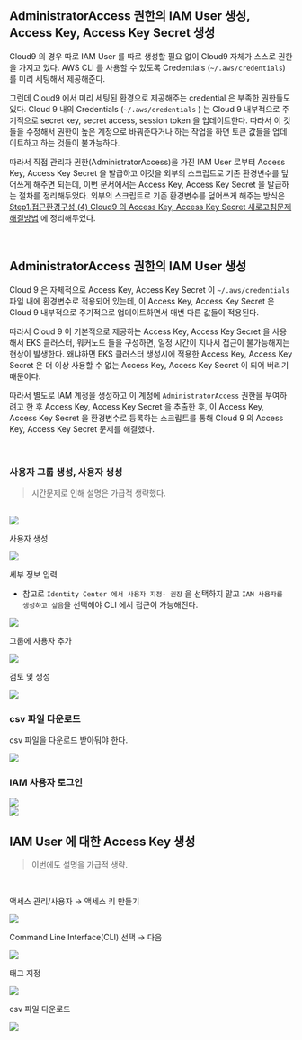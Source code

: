 ## AdministratorAccess 권한의 IAM User 생성, Access Key, Access Key Secret 생성

Cloud9 의 경우 따로 IAM User 를 따로 생성할 필요 없이 Cloud9 자체가 스스로 권한을 가지고 있다. AWS CLI 를 사용할 수 있도록 Credentials (`~/.aws/credentials`) 를 미리 세팅해서 제공해준다.<br>

그런데 Cloud9 에서 미리 세팅된 환경으로 제공해주는 credential 은 부족한 권한들도 있다. Cloud 9 내의 Credentials (`~/.aws/credentials` ) 는 Cloud 9 내부적으로 주기적으로 secret key, secret access, session token 을 업데이트한다. 따라서 이 것들을 수정해서 권한이 높은 계정으로 바꿔준다거나 하는 작업을 하면 토큰 값들을 업데이트하고 하는 것들이 불가능하다.<br>

따라서 직접 관리자 권한(AdministratorAccess)을 가진 IAM User 로부터 Access Key, Access Key Secret 을 발급하고 이것을 외부의 스크립트로 기존 환경변수를 덮어쓰게 해주면 되는데, 이번 문서에서는 Access Key, Access Key Secret 을 발급하는 절차를 정리해두었다. 외부의 스크립트로 기존 환경변수를 덮어쓰게 해주는 방식은 [Step1.접근환경구성 (4) Cloud9 의 Access Key, Access Key Secret 새로고침문제 해결방법]() 에 정리해두었다.

<br>



## AdministratorAccess 권한의 IAM User 생성

Cloud 9 은 자체적으로 Access Key, Access Key Secret 이 `~/.aws/credentials` 파일 내에 환경변수로 적용되어 있는데, 이 Access Key, Access Key Secret 은 Cloud 9 내부적으로 주기적으로 업데이트하면서 매번 다른 값들이 적용된다. <br>

따라서 Cloud 9 이 기본적으로 제공하는 Access Key, Access Key Secret 을 사용해서 EKS 클러스터, 워커노드 들을 구성하면, 일정 시간이 지나서 접근이 불가능해지는 현상이 발생한다. 왜냐하면 EKS 클러스터 생성시에 적용한 Access Key, Access Key Secret 은 더 이상 사용할 수 없는 Access Key, Access Key Secret 이 되어 버리기 때문이다.<br>

따라서 별도로 IAM 계정을 생성하고 이 계정에 `AdministratorAccess` 권한을 부여하려고 한 후 Access Key, Access Key Secret 을 추출한 후, 이 Access Key, Access Key Secret 을 환경변수로 등록하는 스크립트를 통해 Cloud 9 의 Access Key, Access Key Secret 문제를 해결했다.<br>

<br>



### 사용자 그룹 생성, 사용자 생성

> 시간문제로 인해 설명은 가급적 생략했다.

<br>



<img src="./img/ADMINISTRATOR-ACCESS-IAM-USER/1.png"/>



사용자 생성

<img src="./img/ADMINISTRATOR-ACCESS-IAM-USER/2.png"/>



세부 정보 입력

- 참고로 `Identity Center 에서 사용자 지정- 권장` 을 선택하지 말고 `IAM 사용자를 생성하고 싶음`을 선택해야 CLI 에서 접근이 가능해진다.



<img src="./img/ADMINISTRATOR-ACCESS-IAM-USER/3.png"/>



그룹에 사용자 추가

<img src="./img/ADMINISTRATOR-ACCESS-IAM-USER/4.png"/>



검토 및 생성

<img src="./img/ADMINISTRATOR-ACCESS-IAM-USER/5.png"/>



### csv 파일 다운로드

csv 파일을 다운로드 받아둬야 한다.

<img src="./img/ADMINISTRATOR-ACCESS-IAM-USER/6.png"/>



### IAM 사용자 로그인

<img src="./img/ADMINISTRATOR-ACCESS-IAM-USER/7.png"/>

<br>



<img src="./img/ADMINISTRATOR-ACCESS-IAM-USER/8.png"/>

<br>



## IAM User 에 대한 Access Key 생성

> 이번에도 설명을 가급적 생략.

<BR>

액세스 관리/사용자 → 액세스 키 만들기 

<img src="./img/ADMINISTRATOR-ACCESS-IAM-USER-SECRET/1.png"/>

<BR>



Command Line Interface(CLI) 선택 → 다음

<img src="./img/ADMINISTRATOR-ACCESS-IAM-USER-SECRET/2.png"/>

<br>



태그 지정

<img src="./img/ADMINISTRATOR-ACCESS-IAM-USER-SECRET/3.png"/>

<br>



csv 파일 다운로드

<img src="./img/ADMINISTRATOR-ACCESS-IAM-USER-SECRET/4.png"/>